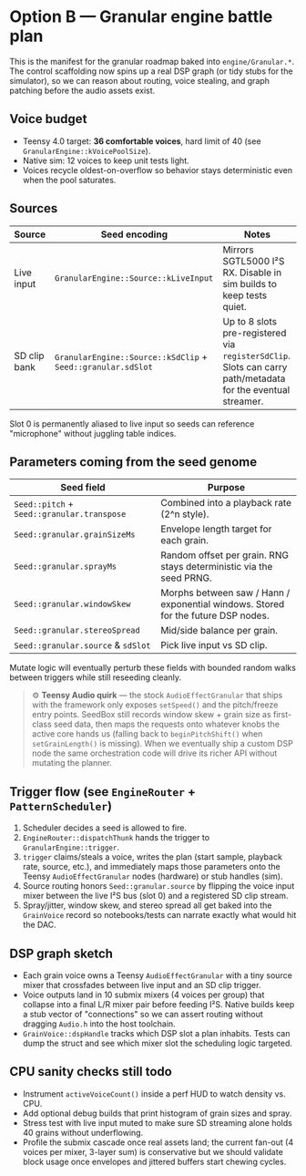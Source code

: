# Option B — Granular engine battle plan

This is the manifest for the granular roadmap baked into `engine/Granular.*`.
The control scaffolding now spins up a real DSP graph (or tidy stubs for the
simulator), so we can reason about routing, voice stealing, and graph patching
before the audio assets exist.

## Voice budget

- Teensy 4.0 target: **36 comfortable voices**, hard limit of 40 (see
  `GranularEngine::kVoicePoolSize`).
- Native sim: 12 voices to keep unit tests light.
- Voices recycle oldest-on-overflow so behavior stays deterministic even when
  the pool saturates.

## Sources

| Source | Seed encoding | Notes |
|--------|---------------|-------|
| Live input | `GranularEngine::Source::kLiveInput` | Mirrors SGTL5000 I²S RX. Disable in sim builds to keep tests quiet. |
| SD clip bank | `GranularEngine::Source::kSdClip` + `Seed::granular.sdSlot` | Up to 8 slots pre-registered via `registerSdClip`. Slots can carry path/metadata for the eventual streamer. |

Slot 0 is permanently aliased to live input so seeds can reference "microphone"
without juggling table indices.

## Parameters coming from the seed genome

| Seed field | Purpose |
|------------|---------|
| `Seed::pitch` + `Seed::granular.transpose` | Combined into a playback rate (2^n style). |
| `Seed::granular.grainSizeMs` | Envelope length target for each grain. |
| `Seed::granular.sprayMs` | Random offset per grain. RNG stays deterministic via the seed PRNG. |
| `Seed::granular.windowSkew` | Morphs between saw / Hann / exponential windows. Stored for the future DSP nodes. |
| `Seed::granular.stereoSpread` | Mid/side balance per grain. |
| `Seed::granular.source` & `sdSlot` | Pick live input vs SD clip. |

Mutate logic will eventually perturb these fields with bounded random walks
between triggers while still reseeding cleanly.

> ⚙️ **Teensy Audio quirk** — the stock `AudioEffectGranular` that ships with the
> framework only exposes `setSpeed()` and the pitch/freeze entry points.
> SeedBox still records window skew + grain size as first-class seed data, then
> maps the requests onto whatever knobs the active core hands us (falling back
> to `beginPitchShift()` when `setGrainLength()` is missing). When we eventually
> ship a custom DSP node the same orchestration code will drive its richer API
> without mutating the planner.

## Trigger flow (see `EngineRouter` + `PatternScheduler`)

1. Scheduler decides a seed is allowed to fire.
2. `EngineRouter::dispatchThunk` hands the trigger to `GranularEngine::trigger`.
3. `trigger` claims/steals a voice, writes the plan (start sample, playback rate,
   source, etc.), and immediately maps those parameters onto the Teensy
   `AudioEffectGranular` nodes (hardware) or stub handles (sim).
4. Source routing honors `Seed::granular.source` by flipping the voice input
   mixer between the live I²S bus (slot 0) and a registered SD clip stream.
5. Spray/jitter, window skew, and stereo spread all get baked into the
   `GrainVoice` record so notebooks/tests can narrate exactly what would hit the
   DAC.

## DSP graph sketch

- Each grain voice owns a Teensy `AudioEffectGranular` with a tiny source mixer
  that crossfades between live input and an SD clip trigger.
- Voice outputs land in 10 submix mixers (4 voices per group) that collapse into
  a final L/R mixer pair before feeding I²S. Native builds keep a stub vector of
  "connections" so we can assert routing without dragging `Audio.h` into the
  host toolchain.
- `GrainVoice::dspHandle` tracks which DSP slot a plan inhabits. Tests can dump
  the struct and see which mixer slot the scheduling logic targeted.

## CPU sanity checks still todo

- Instrument `activeVoiceCount()` inside a perf HUD to watch density vs. CPU.
- Add optional debug builds that print histogram of grain sizes and spray.
- Stress test with live input muted to make sure SD streaming alone holds 40
  grains without underflowing.
- Profile the submix cascade once real assets land; the current fan-out (4
  voices per mixer, 3-layer sum) is conservative but we should validate block
  usage once envelopes and jittered buffers start chewing cycles.
